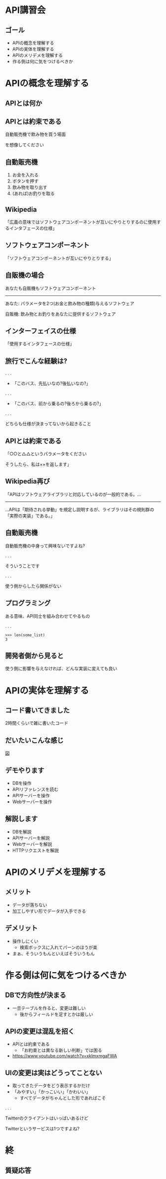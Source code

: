 # API講習会

## ゴール
- APIの概念を理解する
- APIの実体を理解する
- APIのメリデメを理解する
- 作る側は何に気をつけるべきか

# APIの概念を理解する

## APIとは何か

## APIとは約束である

自動販売機で飲み物を買う場面

を想像してください

## 自動販売機

1. お金を入れる
1. ボタンを押す
1. 飲み物を取り出す
1. (あれば)お釣りを取る

## Wikipedia

「広義の意味ではソフトウェアコンポーネントが互いにやりとりするのに使用するインタフェースの仕様」

## ソフトウェアコンポーネント
「ソフトウェアコンポーネントが互いにやりとりする」

## 自販機の場合

あなたも自販機もソフトウェアコンポーネント

----

あなた: パラメータを2つ(お金と飲み物の種類)与えるソフトウェア

自販機: 飲み物とお釣りをあなたに提供するソフトウェア

## インターフェイスの仕様
「使用するインタフェースの仕様」

## 旅行でこんな経験は?

. . .

- 「このバス、先払いなの?後払いなの?」

. . .

- 「このバス、前から乗るの?後ろから乗るの?」

. . .

どちらも仕様が決まってないから起きること

## APIとは約束である
「○○と△△というパラメータをください

そうしたら、私は××を返します」

## Wikipedia再び
「APIはソフトウェアライブラリと対応しているのが一般的である。...

----

...APIは「期待される挙動」を規定し説明するが、ライブラリはその規則群の「実際の実装」である。」

## 自動販売機
自動販売機の中身って興味ないですよね?

. . .

そういうことです

. . .

使う側からしたら関係がない

## プログラミング
ある意味、API同士を組み合わせてやるもの

. . .

```
>>> len(some_list)
3
```


## 開発者側から見ると
使う側に影響を与えなければ、どんな実装に変えても良い


# APIの実体を理解する

## コード書いてきました
2時間くらいで雑に書いたコード

## だいたいこんな感じ
[図](https://sequencediagram.org/index.html#initialData=C4S2BsFMAJAMGQRBkPoM9DKDIZIZBWDIfENAaDAKD0DOGQH4ZA2hmIFoA+AdUgCNBWhmMAWGYgLmkBxLQIl9AthmKAOhkBJDIEDIwEI2RMsQA8FCnSasO3fkOGAV+MAuylPLVFzNp17DA+dqAZCLwHl1AIIAFAJKGVvB47OX3L6gBEAQi6cAMoAigAygOGmwoCpRoCmingAdgD2wDDJAG6QAE7QAUHQYVGeeN7KchT5yiERFoAKvoA55po6KWnQmTnQZUZdToCrcoAbloDWDIAQKoDxDIDaDIBmDI3CgC6mgEb6VgwuFd0q7vVN2kmp6Vm51j2AFhGAXJ4LgPD6ABQAEgAqALLhAJRDs4u6svJHrjyNAiIzrs2h1cusADRVHqAKblAHtqgHsGQAwKjgAIYABxAAH0AM45A4AOjRAE9AOYMpkAoxFAA)

## デモやります
- DBを操作
- APIリファレンスを読む
- APIサーバーを操作
- Webサーバーを操作

## 解説します
- DBを解説
- APIサーバーを解説
- Webサーバーを解説
- HTTPリクエストを解説

# APIのメリデメを理解する

## メリット
- データが落ちない
- 加工しやすい形でデータが入手できる

## デメリット
- 操作しにくい
    - 検索ボックスに入れてパーンのほうが楽
- まぁ、そういうもんといえばそういうもん

# 作る側は何に気をつけるべきか

## DBで方向性が決まる
- 一旦テーブルを作ると、変更は難しい
    - 後からフィールドを足すとかは厳しい

## APIの変更は混乱を招く
- APIとは約束である
    - 「お約束とは異なる新しい判断」では困る 
- https://www.youtube.com/watch?v=xklmxmgaFWA

## UIの変更は実はどうってことない
- 取ってきたデータをどう表示するかだけ
- 「みやすい」「かっこいい」「かわいい」
    - すべてデータがちゃんとした形であればこそ

. . .

Twitterのクライアントはいっぱいあるけど

Twitterというサービスは1つですよね?

# 終

## 質疑応答
